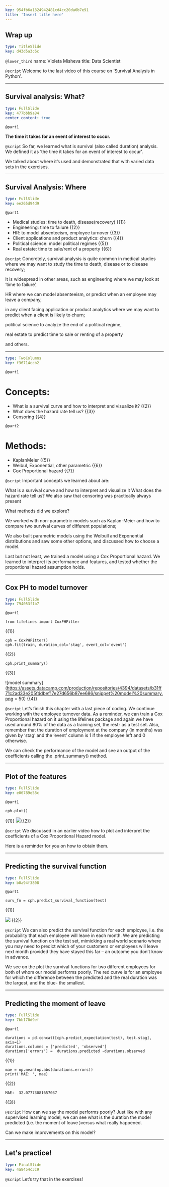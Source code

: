 ```yaml
---
key: 954fb6a1324942481cd4cc20da6b7e91
title: 'Insert title here'
---
```


## Wrap up

```yaml
type: TitleSlide
key: d43d5a3c6c
```

`@lower_third`
name: Violeta Misheva
title: Data Scientist

`@script`
Welcome to the last video of this course on ‘Survival Analysis in Python’.  

---

## Survival analysis: What?

```yaml
type: FullSlide
key: 477bbb9a84
center_content: true
```

`@part1`
> 
**The time it takes for an event of interest to occur.**


`@script`
So far, we learned what is survival (also called duration) analysis. We defined it as ‘the time it takes for an event of interest to occur’. 

We talked about where it’s used and demonstrated that with varied data sets in the exercises. 

---

## Survival Analysis: Where

```yaml
type: FullSlide
key: ee265d94d9
```

`@part1`
- Medical studies: time to death, disease(recovery) {{1}}
- Engineering: time to failure {{2}}
- HR: to model absenteeism, employee turnover {{3}}
- Client applications and product analytics: churn {{4}}
- Political science: model political regimes {{5}}
- Real estate: time to sale/rent of a property {{6}}

`@script`
Concretely, survival analysis is quite common in medical studies where we may want to study the time to death, disease or to disease recovery; 

It is widespread in other areas, such as engineering where we may look at ‘time to failure’, 

HR where we can model absenteeism, or predict when an employee may leave a company, 

in any client facing application or product analytics where we may want to predict when a client is likely to churn; 

political science to analyze the end of a political regime, 

real estate to predict time to sale or renting of a property 

and others. 

---



```yaml
type: TwoColumns
key: f36714ccb2
```

`@part1`
# Concepts: 
- What is a survival curve and how to interpret and visualize it? {{2}}
- What does the hazard rate tell us? {{3}}
- Censoring {{4}}

`@part2`
# Methods:
- KaplanMeier {{5}}
- Weibul, Exponential, other parametric {{6}}
- Cox Proportional hazard {{7}}

`@script`
Important concepts we learned about are: 

What is a survival curve and how to interpret and visualize it
What does the hazard rate tell us?
We also saw that censoring was practically always present


What methods did we explore? 

We worked with non-parametric models such as Kaplan-Meier and how to compare two survival curves of different populations; 

We also built parametric models using the Weibull and Exponential distributions and saw some other options, and discussed how to choose a model. 

Last but not least, we trained a model using a Cox Proportional hazard. We learned to interpret its performance  and features, and tested whether the  proportional hazard assumption holds. 



---

## Cox PH to model turnover

```yaml
type: FullSlide
key: 794053f1b7
```

`@part1`
```
from lifelines import CoxPHFitter 
```
{{1}}

```
cph = CoxPHFitter() 
cph.fit(train, duration_col='stag', event_col='event')
```
{{2}}

```
cph.print_summary()
```
{{3}}

![model summary](https://assets.datacamp.com/production/repositories/4394/datasets/b31ff71c2ad33e205f4dbef17e27d656b87ee686/snippet%20model%20summary.png = 50) {{4}}


`@script`
Let’s finish this chapter with a last piece of coding. We continue working with the employee turnover data. As a reminder, we can train a Cox Proportional hazard on it using the lifelines package and again we have used around 80% of the data as a training set, the rest- as a test set. Also, remember that the duration of employment at the company (in months) was given by ‘stag’ and the ‘event’ column is 1 if the employee left and 0 otherwise. 

We can check the performance of the model and see an output of the coefficients calling the .print_summary() method. 

---

## Plot of the features

```yaml
type: FullSlide
key: e06789e58c
```

`@part1`
```
cph.plot()
```
{{1}}
![](https://assets.datacamp.com/production/repositories/4394/datasets/a9dc586fea33c1c793d8511efa04a124e7a4492e/features%20train%20CPH.png){{2}}

`@script`
We discussed in an earlier video how to plot and interpret the coefficients of a Cox Proportional Hazard model. 

Here is a reminder for you on how to obtain them. 

---

## Predicting the survival function

```yaml
type: FullSlide
key: b0a94f3808
```

`@part1`
```
surv_fn = cph.predict_survival_function(test)
```
{{1}}

![](https://assets.datacamp.com/production/repositories/4394/datasets/2e8cb727ac3d55d6a8448607a23d9739a5ba8796/predicted%20survival%20rates%20for%202%20employees.png) {{2}}


`@script`
We can also predict the survival function for each employee, i.e. the probability that each employee will leave in each month. We are predicting the survival function on the test set, mimicking a real world scenario where you may need to predict which of your customers or employees will leave next month provided they have stayed this far – an outcome you don’t know in advance. 

We see on the plot the survival functions for two different employees for both of whom our model performs poorly. The red curve is for an employee for which the difference between the predicted and the real duration was the largest, and the blue- the smallest. 

---

## Predicting the moment of leave

```yaml
type: FullSlide
key: 7bb170d9ef
```

`@part1`
```
durations = pd.concat([cph.predict_expectation(test), test.stag], axis=1)
durations.columns = ['predicted', 'observed']
durations['errors'] =  durations.predicted -durations.observed
```
{{1}}


```
mae = np.mean(np.abs(durations.errors))
print('MAE: ', mae)
```
{{2}}

```
MAE:  32.07773081657037
```
{{3}}

`@script`
How can we say the model performs poorly? Just like with any supervised learning model, we can see what is the duration the model predicted (i.e. the moment of leave )versus what really happened.

Can we make improvements on this model?

---

## Let's practice!

```yaml
type: FinalSlide
key: 4a8454c3c9
```

`@script`
Let’s try that in the exercises!
